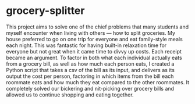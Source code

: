 # grocery-splitter

This project aims to solve one of the chief problems that many students and myself encounter when living with others — how to split groceries. My house preferred to go on one trip for everyone and eat family-style meals each night. This was fantastic for having built-in relaxation time for everyone but not great when it came time to divvy up costs. Each receipt became an argument. To factor in both what each individual actually eats from a grocery bill, as well as how much each person eats, I created a Python script that takes a csv of the bill as its input, and delivers as its output the cost per person, factoring in which items from the bill each roommate eats and how much they eat compared to the other roommates. It completely solved our bickering and nit-picking over grocery bills and allowed us to continue shopping and eating together.
